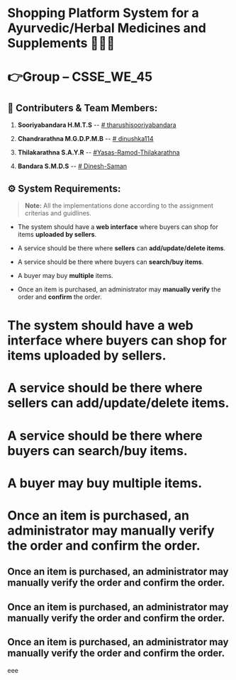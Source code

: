 # Shopping Platform System for a Ayurvedic/Herbal Medicines and Supplements 🍃💊🛒

# 👉Group – CSSE_WE_45

## 🤝 Contributers & Team Members:

01. **Sooriyabandara H.M.T.S**   -- [# tharushisooriyabandara](https://github.com/tharushisooriyabandara)

02. **Chandrarathna M.G.D.P.M.B** -- [# dinushka114](https://github.com/dinushka114)

03. **Thilakarathna S.A.Y.R** -- [#Yasas-Ramod-Thilakarathna](https://github.com/Yasas-Ramod-Thilakarathna)

04. **Bandara S.M.D.S** -- [# Dinesh-Saman](https://github.com/Dinesh-Saman)

## ⚙️ System Requirements:

> **Note:** All the implementations done according to the assignment criterias and guidlines.

 -  The system should have a **web interface** where buyers can shop for items **uploaded by sellers**.

 - A service should be there where **sellers** can **add/update/delete items**.
 
 - A service should be there where buyers can **search/buy items**.
 
 - A buyer may buy **multiple** items.
 
 - Once an item is purchased, an administrator may **manually verify** the order and **confirm** the order.

# The system should have a web interface where buyers can shop for items uploaded by sellers.
#  A service should be there where sellers can add/update/delete items.
#  A service should be there where buyers can search/buy items. 
#  A buyer may buy multiple items. 
#  Once an item is purchased, an administrator may manually verify the order and confirm the order.
##  Once an item is purchased, an administrator may manually verify the order and confirm the order.
##  Once an item is purchased, an administrator may manually verify the order and confirm the order.
##  Once an item is purchased, an administrator may manually verify the order and confirm the order.
eee